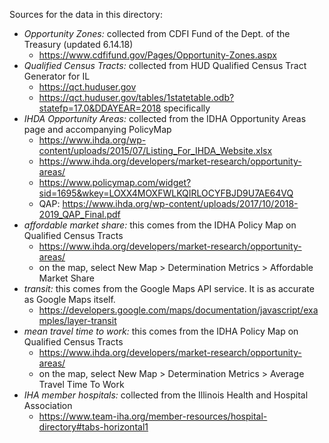 Sources for the data in this directory:

* *Opportunity Zones:* collected from CDFI Fund of the Dept. of the Treasury (updated 6.14.18)
  * https://www.cdfifund.gov/Pages/Opportunity-Zones.aspx
* *Qualified Census Tracts:* collected from HUD Qualified Census Tract Generator for IL
  * https://qct.huduser.gov
  * https://qct.huduser.gov/tables/1statetable.odb?statefp=17.0&DDAYEAR=2018 specifically
* *IHDA Opportunity Areas:* collected from the IDHA Opportunity Areas page and accompanying PolicyMap
  * https://www.ihda.org/wp-content/uploads/2015/07/Listing_For_IHDA_Website.xlsx
  * https://www.ihda.org/developers/market-research/opportunity-areas/
  * https://www.policymap.com/widget?sid=1695&wkey=LOXX4MOXFWLKQIRLOCYFBJD9U7AE64VQ
  * QAP: https://www.ihda.org/wp-content/uploads/2017/10/2018-2019_QAP_Final.pdf
* *affordable market share:* this comes from the IDHA Policy Map on Qualified Census Tracts
  * https://www.ihda.org/developers/market-research/opportunity-areas/
  * on the map, select New Map > Determination Metrics > Affordable Market Share
* *transit:* this comes from the Google Maps API service. It is as accurate as Google Maps itself.
  * https://developers.google.com/maps/documentation/javascript/examples/layer-transit
* *mean travel time to work:* this comes from the IDHA Policy Map on Qualified Census Tracts
  * https://www.ihda.org/developers/market-research/opportunity-areas/
  * on the map, select New Map > Determination Metrics > Average Travel Time To Work
* *IHA member hospitals:* collected from the Illinois Health and Hospital Association
  * https://www.team-iha.org/member-resources/hospital-directory#tabs-horizontal1
